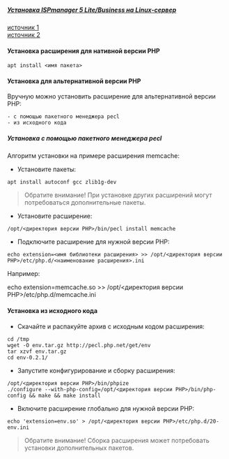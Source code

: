 ##### [Установка ISPmanager 5 Lite/Business на Linux-сервер](https://1cloud.ru/help/linux/ispmanagerinstall)

[источник 1](https://docs.ispsystem.ru/ispmanager-lite/php/ustanovka-rasshireniya-php-vruchnuyu)  
[источник 2](https://docs.ispsystem.ru/ispmanager-lite)

#### Установка расширения для нативной версии PHP

    apt install <имя пакета>

#### Установка для альтернативной версии PHP

Вручную можно установить расширение для альтернативной версии PHP:

    - с помощью пакетного менеджера pecl
    - из исходного кода

##### Установка с помощью пакетного менеджера pecl

Алгоритм установки на примере расширения memcache:

- Установите пакеты:

````
apt install autoconf gcc zlib1g-dev
````

> Обратите внимание! При установке других расширений могут потребоваться дополнительные пакеты.

- Установите расширение:

````
/opt/<директория версии PHP>/bin/pecl install memcache
````

- Подключите расширение для нужной версии PHP:

````
echo extension=<имя библиотеки расширения> >> /opt/<директория версии PHP>/etc/php.d/<наименование расширения>.ini
````

Например:

echo extension=memcache.so >> /opt/<директория версии PHP>/etc/php.d/memcache.ini

#### Установка из исходного кода

- Скачайте и распакуйте архив с исходным кодом расширения:

````
cd /tmp
wget -O env.tar.gz http://pecl.php.net/get/env
tar xzvf env.tar.gz
cd env-0.2.1/
````

- Запустите конфигурирование и сборку расширения:

````
/opt/<директория версии PHP>/bin/phpize
./configure --with-php-config=/opt/<директория версии PHP>/bin/php-config && make && make install
````

- Включите расширение глобально для нужной версии PHP:

````
echo 'extension=env.so' > /opt/<директория версии PHP>/etc/php.d/20-env.ini
````

> Обратите внимание! Сборка расширения может потребовать установки дополнительных пакетов.
